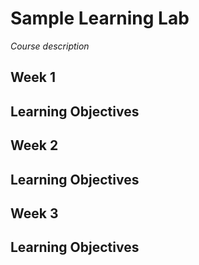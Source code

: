 # Sample Learning Lab

*Course description*

## **Week 1**
**Learning Objectives**
- 

## **Week 2**
**Learning Objectives**
- 

## **Week 3**
**Learning Objectives**
- 